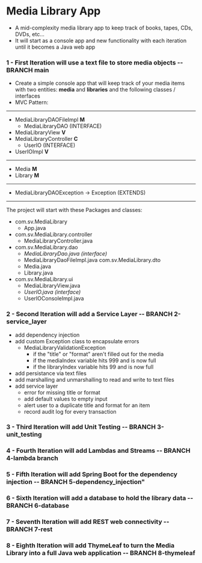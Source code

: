 # Media Library App
- A mid-complexity media library app to keep track of books, tapes, CDs, DVDs, etc...
- It will start as a console app and new functionality with each iteration until it becomes a Java web app

### 1 - First Iteration will use a text file to store media objects -- BRANCH main
- Create a simple console app that will keep track of your media items with two entities: __media__ and __libraries__ and the following classes / interfaces
- MVC Pattern:
---
- MediaLibraryDAOFileImpl __M__
  - MediaLibraryDAO (INTERFACE)
- MediaLibraryView __V__
- MediaLibraryController __C__
  - UserIO (INTERFACE)
- UserIOImpl __V__
---
- Media __M__
- Library __M__
---
- MediaLibraryDAOException -> Exception (EXTENDS)
---
The project will start with these Packages and classes:
- com.sv.MediaLibrary
  - App.java
- com.sv.MediaLibrary.controller
  - MediaLibraryController.java
- com.sv.MediaLibrary.dao
  - _MediaLibraryDao.java (interface)_
  - MediaLibraryDaoFileImpl.java
com.sv.MediaLibrary.dto
  - Media.java
  - Library.java
- com.sv.MediaLibrary.ui
  - MediaLibraryView.java
  - _UserIO.java (interface)_
  - UserIOConsoleImpl.java

### 2 - Second Iteration will add a Service Layer -- BRANCH 2-service_layer
- add dependency injection
- add custom Exception class to encapsulate errors
  - MediaLibraryValidationException
    - if the "title" or "format" aren't filled out for the media
    - if the mediaIndex variable hits 999 and is now full
    - if the libraryIndex variable hits 99 and is now full 
- add persistance via text files
- add marshalling and unmarshalling to read and write to text files
- add service layer
  - error for missing title or format
  - add default values to empty input
  - alert user to a duplicate title and format for an item
  - record audit log for every transaction

### 3 - Third Iteration will add Unit Testing -- BRANCH 3-unit_testing

### 4 - Fourth Iteration will add Lambdas and Streams -- BRANCH 4-lambda branch

### 5 - Fifth Iteration will add Spring Boot for the dependency injection -- BRANCH 5-dependency_injection"

### 6 - Sixth Iteration will add a database to hold the library data -- BRANCH 6-database

### 7 - Seventh Iteration will add REST web connectivity -- BRANCH 7-rest

### 8 - Eighth Iteration will add ThymeLeaf to turn the Media Library into a full Java web application -- BRANCH 8-thymeleaf


